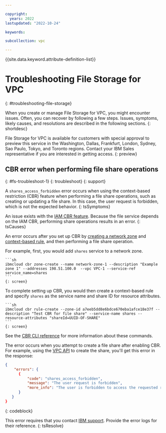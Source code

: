 ```yaml
---

copyright:
  years: 2022
lastupdated: "2022-10-24"

keywords:

subcollection: vpc

---
```


{{site.data.keyword.attribute-definition-list}}

# Troubleshooting File Storage for VPC
{: #troubleshooting-file-storage}

When you create or manage File Storage for VPC, you might encounter issues. Often, you can recover by following a few steps. Issues, symptoms, likely causes, and resolutions are described in the following sections.
{: shortdesc}

File Storage for VPC is available for customers with special approval to preview this service in the Washington, Dallas, Frankfurt, London, Sydney, Sao Paulo, Tokyo, and Toronto regions. Contact your IBM Sales representative if you are interested in getting access.
{: preview}

## CBR error when performing file share operations
{: #fs-troubleshoot-1}
{: troubleshoot}
{: support}

A `shares_access_forbidden` error occurs when using the context-based restriction (CBR) feature when performing a file share operations, such as creating or updating a file share. In this case, the user request is forbidden, which is not the expected behavior.
{: tsSymptoms}

An issue exists with the [IAM CBR feature](/docs/account?topic=account-context-restrictions-whatis). Because the file service depends on the IAM CBR, performing share operations results in an error.
{: tsCauses}

An error occurs after you set up CBR by [creating a network zone](/docs/vpc?topic=vpc-cbr&interface=cli#creating-network-zones) and [context-based rule](/docs/vpc?topic=vpc-cbr&interface=cli#creating-rules), and then performing a file share operation.

For example, first, you would add `shares` service to a network zone.

    ```sh
    ibmcloud cbr zone-create --name network-zone-1 --description "Example zone 1" --addresses 198.51.100.0  --vpc VPC-1 --service-ref service_name=shares
    ```
    {: screen}



To complete setting up CBR, you would then create a context-based rule and specify `shares` as the service name and share ID for resource attributes.

    ```sh
    ibmcloud cbr rule-create --zone-id a7eeb5dd8e6bdce670eba1afce18e37f --description "Test CBR for file share" --service-name shares --resource-attributes "shareId=UUID-OF-SHARE"
    ```
    {: screen}

See the [CBR CLI reference](/docs/account?topic=cli-cbr-plugin) for more information about these commands.

The error occurs when you attempt to create a file share after enabling CBR. For example, using the [VPC API](/docs/vpc?topic=vpc-file-storage-create&interface=api#fs-create-file-share-api) to create the share, you'll get this error in the response:

```json
{
    "errors": {
      {
          "code": "shares_access_forbidden",
          "message": "The user request is forbidden",
          "more_info": "The user is forbidden to access the requested resource. Check permissions and try again."
      }
   }
}
```
{: codeblock}

This error requires that you contact [IBM support](/docs/vpc?topic=vpc-getting-help&interface=cli#support-cases). Provide the error logs for their reference.
{: tsResolve}
